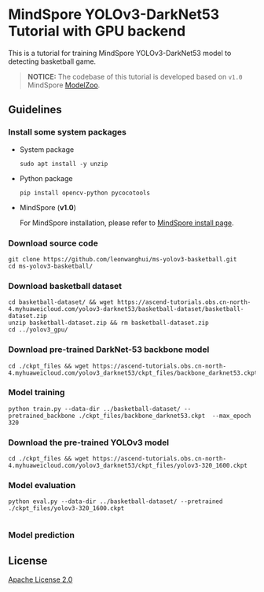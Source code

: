 # MindSpore YOLOv3-DarkNet53 Tutorial with GPU backend

This is a tutorial for training MindSpore YOLOv3-DarkNet53 model to detecting basketball game.

> **NOTICE:** The codebase of this tutorial is developed based on `v1.0` MindSpore [ModelZoo](https://github.com/mindspore-ai/mindspore/tree/r1.0/model_zoo/official/cv/yolov3_darknet53).

## Guidelines

### Install some system packages

* System package

    ```
    sudo apt install -y unzip
    ```

* Python package

    ```
    pip install opencv-python pycocotools
    ```

* MindSpore (**v1.0**)

    For MindSpore installation, please refer to [MindSpore install page](https://www.mindspore.cn/install).

### Download source code

```
git clone https://github.com/leonwanghui/ms-yolov3-basketball.git
cd ms-yolov3-basketball/
```

### Download basketball dataset

```
cd basketball-dataset/ && wget https://ascend-tutorials.obs.cn-north-4.myhuaweicloud.com/yolov3-darknet53/basketball-dataset/basketball-dataset.zip
unzip basketball-dataset.zip && rm basketball-dataset.zip
cd ../yolov3_gpu/
```

### Download pre-trained DarkNet-53 backbone model

```
cd ./ckpt_files && wget https://ascend-tutorials.obs.cn-north-4.myhuaweicloud.com/yolov3_darknet53/ckpt_files/backbone_darknet53.ckpt
```

### Model training

```
python train.py --data-dir ../basketball-dataset/ --pretrained_backbone ./ckpt_files/backbone_darknet53.ckpt  --max_epoch 320
```

### Download the pre-trained YOLOv3 model

```
cd ./ckpt_files && wget https://ascend-tutorials.obs.cn-north-4.myhuaweicloud.com/yolov3_darknet53/ckpt_files/yolov3-320_1600.ckpt
```

### Model evaluation

```
python eval.py --data-dir ../basketball-dataset/ --pretrained ./ckpt_files/yolov3-320_1600.ckpt
```
```

```

### Model prediction


## License

[Apache License 2.0](../LICENSE)
